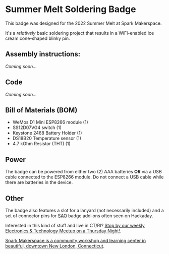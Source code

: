  # Summer Melt Soldering Badge

 This badge was designed for the 2022 Summer Melt at Spark Makerspace.

 It's a *relatively* basic soldering project that results in a WiFi-enabled ice cream cone-shaped blinky pin.

## Assembly instructions:
*Coming soon...*

## Code
*Coming soon...*

## Bill of Materials (BOM)
* WeMos D1 Mini ESP8266 module (1)
* SS12D07VG4 switch (1)
* Keystone 2468 Battery Holder (1)
* DS18B20 Temperature sensor (1)
* 4.7 kOhm Resistor (THT) (1)



## Power
The badge can be powered from either two (2) AAA batteries **OR** via a USB cable connected to the ESP8266 module. Do not connect a USB cable while there are batteries in the device.


## Other
The badge also features a slot for a lanyard (not necessarily included) and a set of connector pins for [SAO](https://hackaday.io/project/175182-simple-add-ons-sao) badge add-ons often seen on Hackaday.

Interested in this kind of stuff and live in CT/RI? [Stop by our weekly Electronics & Technology Meetup on a Thursday Night!](https://electronicsnight.com).



[Spark Makerspace is a community workshop and learning center in beautiful, downtown New London, Connecticut](https://sparkmakerspace.org).

 